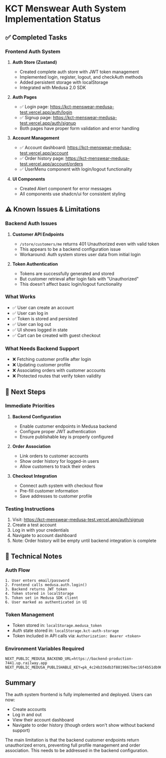 # KCT Menswear Auth System Implementation Status

## ✅ Completed Tasks

### Frontend Auth System
1. **Auth Store (Zustand)**
   - Created complete auth store with JWT token management
   - Implemented login, register, logout, and checkAuth methods
   - Added persistent storage with localStorage
   - Integrated with Medusa 2.0 SDK

2. **Auth Pages**
   - ✅ Login page: https://kct-menswear-medusa-test.vercel.app/auth/login
   - ✅ Signup page: https://kct-menswear-medusa-test.vercel.app/auth/signup
   - Both pages have proper form validation and error handling

3. **Account Management**
   - ✅ Account dashboard: https://kct-menswear-medusa-test.vercel.app/account
   - ✅ Order history page: https://kct-menswear-medusa-test.vercel.app/account/orders
   - ✅ UserMenu component with login/logout functionality

4. **UI Components**
   - Created Alert component for error messages
   - All components use shadcn/ui for consistent styling

## ⚠️ Known Issues & Limitations

### Backend Auth Issues
1. **Customer API Endpoints**
   - `/store/customers/me` returns 401 Unauthorized even with valid token
   - This appears to be a backend configuration issue
   - Workaround: Auth system stores user data from initial login

2. **Token Authentication**
   - Tokens are successfully generated and stored
   - But customer retrieval after login fails with "Unauthorized"
   - This doesn't affect basic login/logout functionality

### What Works
- ✅ User can create an account
- ✅ User can log in
- ✅ Token is stored and persisted
- ✅ User can log out
- ✅ UI shows logged in state
- ✅ Cart can be created with guest checkout

### What Needs Backend Support
- ❌ Fetching customer profile after login
- ❌ Updating customer profile
- ❌ Associating orders with customer accounts
- ❌ Protected routes that verify token validity

## 🔧 Next Steps

### Immediate Priorities
1. **Backend Configuration**
   - Enable customer endpoints in Medusa backend
   - Configure proper JWT authentication
   - Ensure publishable key is properly configured

2. **Order Association**
   - Link orders to customer accounts
   - Show order history for logged-in users
   - Allow customers to track their orders

3. **Checkout Integration**
   - Connect auth system with checkout flow
   - Pre-fill customer information
   - Save addresses to customer profile

### Testing Instructions
1. Visit: https://kct-menswear-medusa-test.vercel.app/auth/signup
2. Create a test account
3. Log in with your credentials
4. Navigate to account dashboard
5. Note: Order history will be empty until backend integration is complete

## 📝 Technical Notes

### Auth Flow
```
1. User enters email/password
2. Frontend calls medusa.auth.login()
3. Backend returns JWT token
4. Token stored in localStorage
5. Token set in Medusa SDK client
6. User marked as authenticated in UI
```

### Token Management
- Token stored in: `localStorage.medusa_token`
- Auth state stored in: `localStorage.kct-auth-storage`
- Token included in API calls via: `Authorization: Bearer <token>`

### Environment Variables Required
```env
NEXT_PUBLIC_MEDUSA_BACKEND_URL=https://backend-production-7441.up.railway.app
NEXT_PUBLIC_MEDUSA_PUBLISHABLE_KEY=pk_4c24b336db3f8819867bec16f4b51db9654e557abbcfbbe003f7ffd8463c3c81
```

## Summary

The auth system frontend is fully implemented and deployed. Users can now:
- Create accounts
- Log in and out
- View their account dashboard
- Navigate to order history (though orders won't show without backend support)

The main limitation is that the backend customer endpoints return unauthorized errors, preventing full profile management and order association. This needs to be addressed in the backend configuration.